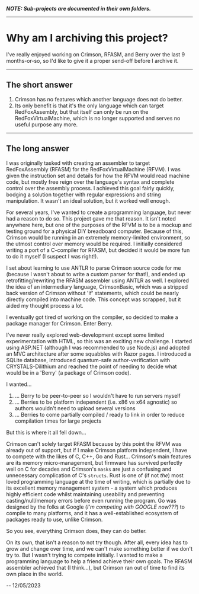 ***NOTE: Sub-projects are documented in their own folders.***

---
# Why am I archiving this project?
I've really enjoyed working on Crimson, RFASM, and Berry over the last 9 months-or-so, so I'd like to give it a proper send-off before I archive it.

---
## The short answer
1) Crimson has no features which another language does not do better. 
2) Its only benefit is that it's the only language which can target RedFoxAssembly, but that itself can only be run on the RedFoxVirtualMachine, which is no longer supported and serves no useful purpose any more.

---
## The long answer
I was originally tasked with creating an assembler to target RedFoxAssembly (RFASM) for the RedFoxVirtualMachine (RFVM). I was given the instruction set and details for how the RFVM would read machine code, but mostly free reign over the language's syntax and complete control over the assembly process. I achieved this goal fairly quickly, bodging a solution together with regular expressions and string manipulation. It wasn't an ideal solution, but it worked well enough.

For several years, I've wanted to create a programming language, but never had a reason to do so. This project gave me that reason. It isn't noted anywhere here, but one of the purposes of the RFVM is to be a mockup and testing ground for a physical DIY breadboard computer. Because of this, Crimson would be running in an extremely memory-limited environment, so the utmost control over memory would be required. I initially considered writing a port of a C-compiler for RFASM, but decided it would be more fun to do it myself (I suspect I was right!).

I set about learning to use ANTLR to parse Crimson source code for me (because I wasn't about to write a custom parser for that!), and ended up retrofitting/rewriting the RFASM assembler using ANTLR as well. I explored the idea of an intermediary language, CrimsonBasic, which was a stripped back version of Crimson without 'if' statements, which could be nearly directly compiled into machine code. This concept was scrapped, but it aided my thought process a lot.

I eventually got tired of working on the compiler, so decided to make a package manager for Crimson. Enter Berry.

I've never really explored web-development except some limited experimentation with HTML, so this was an exciting new challenge. I started using ASP.NET (although I was recommended to use Node.js) and adopted an MVC architecture after some squabbles with Razor pages. I introduced a SQLite database, introduced quantum-safe author-verification with CRYSTALS-Dilithium and reached the point of needing to decide what would be in a 'Berry' (a package of Crimson code).

I wanted...
1) ... Berry to be peer-to-peer so I wouldn't have to run servers myself
2) ... Berries to be platform independent (i.e. x86 vs x64 agnostic) so authors wouldn't need to upload several versions
3) ... Berries to come partially compiled / ready to link in order to reduce compilation times for large projects

But this is where it all fell down...

Crimson can't solely target RFASM because by this point the RFVM was already out of support, but if I make Crimson platform independent, I have to compete with the likes of C, C++, Go and Rust... Crimson's main features are its memory micro-management, but firmware has survived perfectly well on C for decades and Crimson's `masks` are just a confusing and unnecessary complication of C's `structs`. Rust is one of (if not *the*) most loved programming language at the time of writing, which is partially due to its excellent memory management system - a system which produces highly efficient code whilst maintaining useability and preventing casting/null/memory errors before even running the program. Go was designed by the folks at Google (*I'm competing with GOOGLE now???*) to compile to many platforms, and it has a well-established ecosystem of packages ready to use, unlike Crimson.

So you see, everything Crimson does, they can do better.

On its own, that isn't a reason to not try though. After all, every idea has to grow and change over time, and we can't make something better if we don't try to. But I wasn't trying to compete initially. I wanted to make a programming language to help a friend achieve their own goals. The RFASM assembler achieved that (I think...), but Crimson ran out of time to find its own place in the world.

 -- 12/05/2023